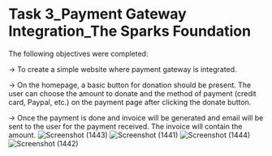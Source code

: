 # Task 3_Payment Gateway Integration_The Sparks Foundation
 
The following objectives were completed:

-> To create a simple website where payment gateway is integrated.

-> On the homepage, a basic button for donation should be present. The user can choose the amount to donate and the method of payment (credit card, Paypal, etc.) on the payment page after clicking the donate button.

-> Once the payment is done and invoice will be generated and email will be sent to the user for the payment received. The invoice will contain the amount. 
![Screenshot (1443)](https://github.com/RiteshAgrawal2001/The-Sparks-Foundation--Web-Development-Internship-GRIP-SEPTEMBER-2023/assets/89643268/68db3106-5bb2-44c7-a566-5601dbb34455)
![Screenshot (1441)](https://github.com/RiteshAgrawal2001/The-Sparks-Foundation--Web-Development-Internship-GRIP-SEPTEMBER-2023/assets/89643268/ed6e213a-cbed-4829-b0d5-4d06d79b4a17)
![Screenshot (1444)](https://github.com/RiteshAgrawal2001/The-Sparks-Foundation--Web-Development-Internship-GRIP-SEPTEMBER-2023/assets/89643268/341f144f-4d43-48bf-a1ba-f9d59b111e8c)
![Screenshot (1442)](https://github.com/RiteshAgrawal2001/The-Sparks-Foundation--Web-Development-Internship-GRIP-SEPTEMBER-2023/assets/89643268/039ff2c9-ee89-47e8-a06a-aae5cff71a0b)
